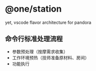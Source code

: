 # @one/station

yet, vscode flavor architecture for pandora

## 命令行标准处理流程

- 参数预处理（按摩需求收集）
- 工作环境预热（技师准备原材料、房间）
- 功能执行
